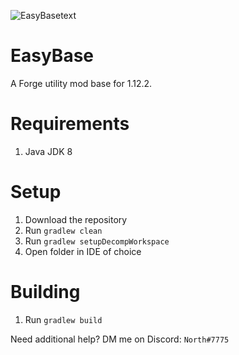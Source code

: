 ![EasyBasetext](https://user-images.githubusercontent.com/83515055/159348942-5fd0bc21-e1df-4c5d-a186-048ba61b3668.png)

# EasyBase
A Forge utility mod base for 1.12.2.

# Requirements
1. Java JDK 8

# Setup
1. Download the repository
2. Run `gradlew clean`
3. Run `gradlew setupDecompWorkspace`
4. Open folder in IDE of choice

# Building

1. Run `gradlew build`

Need additional help? DM me on Discord: `North#7775`
